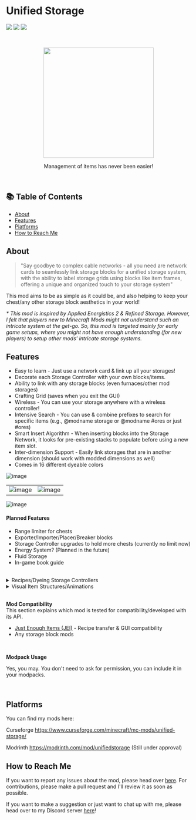 # Unified Storage
![](https://cf.way2muchnoise.eu/title/943647.svg) ![](https://cf.way2muchnoise.eu/versions/943647.svg) ![](https://cf.way2muchnoise.eu/full_943647_downloads.svg)

<br>
<p align="center"><img src="https://i.imgur.com/88yICGA.png" height="300" ></p>
<p align="center">Management of items has never been easier!</p>

<br>


## 📚 Table of Contents

* [About](#about)
* [Features](#features)
* [Platforms](#platforms)
* [How to Reach Me](#reach)


## About
> "Say goodbye to complex cable networks - all you need are network cards to seamlessly link storage blocks for a unified storage system, with the ability to label storage grids using blocks like item frames, offering a unique and organized touch to your storage system"

This mod aims to be as simple as it could be, and also helping to keep your chest/any other storage block aesthetics in your world!

_* This mod is inspired by Applied Energistics 2 & Refined Storage. However, I felt that players new to Minecraft Mods might not understand such an intricate system at the get-go. So, this mod is targeted mainly for early game setups, where you might not have enough understanding (for new players) to setup other mods' intricate storage systems._

## Features
- Easy to learn - Just use a network card & link up all your storages!
- Decorate each Storage Controller with your own blocks/items.
- Ability to link with any storage blocks (even furnaces/other mod storages)
- Crafting Grid (saves when you exit the GUI)
- Wireless - You can use your storage anywhere with a wireless controller!
- Intensive Search - You can use & combine prefixes to search for specific items (e.g., @modname storage or @modname #ores or just #ores)
- Smart Insert Algorithm - When inserting blocks into the Storage Network, it looks for pre-existing stacks to populate before using a new item slot.
- Inter-dimension Support - Easily link storages that are in another dimension (should work with modded dimensions as well)
- Comes in 16 different dyeable colors

![image](https://i.imgur.com/FnMAnDp.png)

|                             |                             |
| ----------------------------------- | ----------------------------------- |
| ![image](https://i.imgur.com/OMHacCi.png)  |![image](https://i.imgur.com/bK3oBup.png) |

![image](https://i.imgur.com/dMUMSkH.png)

#### Planned Features
- Range limiter for chests
- Exporter/Importer/Placer/Breaker blocks
- Storage Controller upgrades to hold more chests (currently no limit now)
- Energy System? (Planned in the future)
- Fluid Storage
- In-game book guide

<br>

<details>
  <summary>Recipes/Dyeing Storage Controllers</summary>
  Recipes can be found in JEI

<br>
<br>
  To dye Storage Controller blocks, simply right click a dye onto any colored Storage Controller Block. (Details can be found in JEI aswell)
  <img src="https://i.imgur.com/hCK3alZ.png" height=300>
</details>

<details>
<summary>Visual Item Structures/Animations</summary>
  
The amount of items you put into the visual item slot will affect the representation of the final rendered structure on the Storage Controller.


Floating Block (1 block count)

<img src="https://i.gyazo.com/bfbb8ec4adf9054cc5d318cd6c051f71.gif" height="200" >

 

Item Representation (1 item count)

<img src="https://i.gyazo.com/82ce82b1a072db17a60fc0a1b114b61f.png" height="200" >


Door structure (2 block count)

<img src="https://github.com/Aster0/UnifiedStorage/assets/40921567/eb85460f-c881-4206-85bb-a45725068eb2" height="200" >

3 Block Representation (3 block count)

<img src="https://i.gyazo.com/1844167ce0b74bcb4ad6dc4bcb273929.png" height="200" >

</details>

<br>


**Mod Compatibility**
<br>
This section explains which mod is tested for compatibility/developed with its API.
- [Just Enough Items (JEI)](https://www.curseforge.com/minecraft/mc-mods/jei) - Recipe transfer & GUI compatibility
- Any storage block mods

<br>

**Modpack Usage**

Yes, you may. You don't need to ask for permission, you can include it in your modpacks.

<br>


## Platforms
You can find my mods here:

Curseforge https://www.curseforge.com/minecraft/mc-mods/unified-storage/

Modrinth https://modrinth.com/mod/unifiedstorage (Still under approval)


## How to Reach Me
If you want to report any issues about the mod, please head over [here](https://github.com/Aster0/UnifiedStorage/issues "here").  For contributions, please make a pull request and I'll review it as soon as possible.

If you want to make a suggestion or just want to chat up with me, please head over to my Discord server [here](https://discord.gg/ex27AefeNf "here")!


